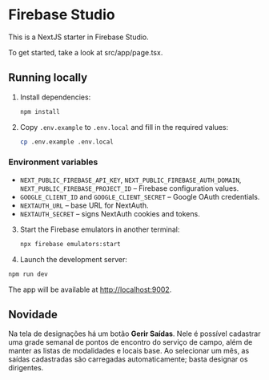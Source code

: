 # Firebase Studio

This is a NextJS starter in Firebase Studio.

To get started, take a look at src/app/page.tsx.

## Running locally

1. Install dependencies:

   ```bash
   npm install
   ```

2. Copy `.env.example` to `.env.local` and fill in the required values:

   ```bash
   cp .env.example .env.local
   ```

### Environment variables
- `NEXT_PUBLIC_FIREBASE_API_KEY`, `NEXT_PUBLIC_FIREBASE_AUTH_DOMAIN`, `NEXT_PUBLIC_FIREBASE_PROJECT_ID` – Firebase configuration values.
- `GOOGLE_CLIENT_ID` and `GOOGLE_CLIENT_SECRET` – Google OAuth credentials.
- `NEXTAUTH_URL` – base URL for NextAuth.
- `NEXTAUTH_SECRET` – signs NextAuth cookies and tokens.


3. Start the Firebase emulators in another terminal:

   ```bash
   npx firebase emulators:start
   ```

4. Launch the development server:

  ```bash
  npm run dev
  ```

  The app will be available at [http://localhost:9002](http://localhost:9002/).

## Novidade

Na tela de designações há um botão **Gerir Saídas**. Nele é possível cadastrar
uma grade semanal de pontos de encontro do serviço de campo, além de manter as
listas de modalidades e locais base. Ao selecionar um mês, as saídas cadastradas
são carregadas automaticamente; basta designar os dirigentes.
